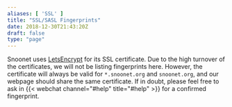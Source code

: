 ```yaml
---
aliases: [ 'SSL' ]
title: "SSL/SASL Fingerprints"
date: 2018-12-30T21:43:20Z
draft: false
type: "page"
---
```


Snoonet uses [LetsEncrypt](https://letsencrypt.org) for its SSL certificate. Due to the high turnover of the certificates, we will not be listing fingerprints here. However, the certificate will always be valid for `*.snoonet.org` and `snoonet.org`, and our webpage should share the same certificate. If in doubt, please feel free to ask in {{< webchat channel="#help" title="#help" >}} for a confirmed fingerprint.
